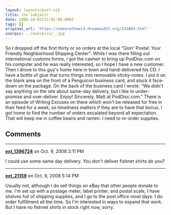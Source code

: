 ```yaml
---
layout: layouts/post.njk
title: (no subject)
date: 2008-10-02T22:02:00.000Z
tags: []
original_url: 'https://nemorathwald.dreamwidth.org/241004.html'
userpic: ../userpics/_.jpg
---
```

So I dropped off the first thirty or so orders at the local "Goin' Postal: Your Friendly Neighborhood Shipping Center". While I was there filling out international customs forms, I got the casheir to bring up PodDisc.com on his computer and he was really interested, so I hope I have a new customer. Then I drove to this guy's home here in town and hand-delivered his CD. I have a bottle of glue that turns things into removable sticky-notes. I put it on the blank area on the front of a Penguicon business card, and stuck it face-down on the package. On the back of the business card I wrote: "We didn't say anything on the site about same-day delivery, but I like to under-promise and over-deliver. Enjoy! Sincerely, Matt at PodDisc.com." There is an episode of Writing Excuses on there which won't be released for free in their feed for a week, so timeliness matters if they are to have that bonus. I got home to find the number of orders escalated beyond all expectation. That will keep me in coffee beans and ramen. I need to re-order supplies.

## Comments

---

**[ext_1396724](https://www.dreamwidth.org/users/ext_1396724)** on Oct. 9, 2008 3:11 PM

I could use some same day delivery. You don't deliver fishnet shirts do you?

---

**[ext_21159](https://www.dreamwidth.org/users/ext_21159)** on Oct. 9, 2008 5:14 PM

Usually not, although I do sell things on eBay that other people donate to me. I'm set up with a postage meter, label printer, and postal scale, I have shelves full of shipping supplies, and I go to the post office most days. I do order fulfillment all the time. So I'm interested in ways to expand that work. But I have no fishnet shirts in stock right now, sorry.
